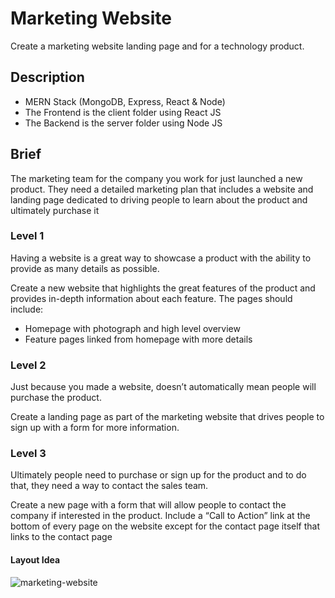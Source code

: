 # Marketing Website

Create a marketing website landing page and 
for a technology product.


## Description
- MERN Stack (MongoDB, Express, React & Node)
- The Frontend is the client folder using React JS
- The Backend is the server folder using Node JS

## Brief
The marketing team for the company you work for just 
launched a new product. They need a detailed marketing plan 
that includes a website and landing page dedicated to driving 
people to learn about the product and ultimately purchase it

### Level 1
Having a website is a great way to showcase a product with the ability to provide as many details as possible.

Create a new website that highlights the great features of the product and provides in-depth information about each 
feature. The pages should include:
- Homepage with photograph and high level overview
- Feature pages linked from homepage with more details 

### Level 2
Just because you made a website, doesn’t automatically mean 
people will purchase the product.

Create a landing page as part of the marketing website that 
drives people to sign up with a form for more information.

### Level 3
Ultimately people need to purchase or sign up for the product 
and to do that, they need a way to contact the sales team.

Create a new page with a form that will allow people to 
contact the company if interested in the product. Include a 
“Call to Action” link at the bottom of every page on the website except for the contact page itself that links to the contact page

#### Layout Idea
 ![marketing-website](https://user-images.githubusercontent.com/87502003/180458354-ee7fc2fc-1018-4129-a44a-e24ae2c2a1fe.png)
